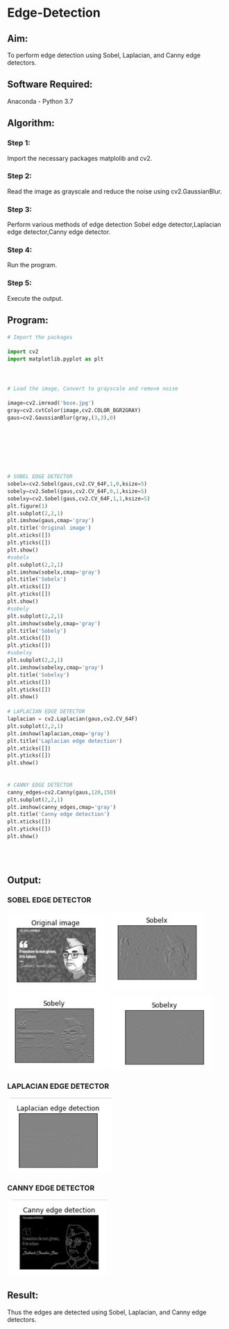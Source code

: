 # Edge-Detection
## Aim:
To perform edge detection using Sobel, Laplacian, and Canny edge detectors.

## Software Required:
Anaconda - Python 3.7

## Algorithm:

### Step 1:
Import the necessary packages matplolib and cv2.

### Step 2:
Read the image as grayscale and reduce the noise using cv2.GaussianBlur.

### Step 3:
Perform various methods of edge detection Sobel edge detector,Laplacian edge detector,Canny edge detector.

### Step 4:
Run the program.

### Step 5:
Execute the output.
 
## Program:

``` Python
# Import the packages

import cv2
import matplotlib.pyplot as plt



# Load the image, Convert to grayscale and remove noise

image=cv2.imread('bose.jpg')
gray=cv2.cvtColor(image,cv2.COLOR_BGR2GRAY)
gaus=cv2.GaussianBlur(gray,(3,3),0)







# SOBEL EDGE DETECTOR
sobelx=cv2.Sobel(gaus,cv2.CV_64F,1,0,ksize=5)
sobely=cv2.Sobel(gaus,cv2.CV_64F,0,1,ksize=5)
sobelxy=cv2.Sobel(gaus,cv2.CV_64F,1,1,ksize=5)
plt.figure(1)
plt.subplot(2,2,1)
plt.imshow(gaus,cmap='gray')
plt.title('Original image')
plt.xticks([])
plt.yticks([])
plt.show()
#sobelx
plt.subplot(2,2,1)
plt.imshow(sobelx,cmap='gray')
plt.title('Sobelx')
plt.xticks([])
plt.yticks([])
plt.show()
#sobely
plt.subplot(2,2,1)
plt.imshow(sobely,cmap='gray')
plt.title('Sobely')
plt.xticks([])
plt.yticks([])
#sobelxy
plt.subplot(2,2,1)
plt.imshow(sobelxy,cmap='gray')
plt.title('Sobelxy')
plt.xticks([])
plt.yticks([])
plt.show()

# LAPLACIAN EDGE DETECTOR
laplacian = cv2.Laplacian(gaus,cv2.CV_64F)
plt.subplot(2,2,1)
plt.imshow(laplacian,cmap='gray')
plt.title('Laplacian edge detection')
plt.xticks([])
plt.yticks([])
plt.show()


# CANNY EDGE DETECTOR
canny_edges=cv2.Canny(gaus,120,150)
plt.subplot(2,2,1)
plt.imshow(canny_edges,cmap='gray')
plt.title('Canny edge detection')
plt.xticks([])
plt.yticks([])
plt.show()





```
## Output:
### SOBEL EDGE DETECTOR

![git logo](11.png)
![git logo](12.png)
![git logo](13.png)
![git logo](14.png)



### LAPLACIAN EDGE DETECTOR
![git logo](15.png)


### CANNY EDGE DETECTOR
![git logo](16.png)

## Result:
Thus the edges are detected using Sobel, Laplacian, and Canny edge detectors.
